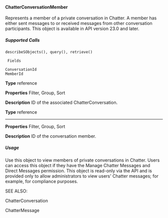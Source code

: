 #### ChatterConversationMember

Represents a member of a private conversation in Chatter. A member has either sent messages to or received messages from other
conversation participants. This object is available in API version 23.0 and later.

##### Supported Calls
```
describeSObjects(), query(), retrieve()

 Fields

```
```
ConversationId
MemberId

```

**Type**
reference

**Properties**
Filter, Group, Sort

**Description**
ID of the associated ChatterConversation.

**Type**
reference


-----

**Properties**
Filter, Group, Sort

**Description**
ID of the conversation member.

##### Usage

Use this object to view members of private conversations in Chatter. Users can access this object if they have the Manage Chatter
Messages and Direct Messages permission. This object is read-only via the API and is provided only to allow administrators to view users'
Chatter messages; for example, for compliance purposes.

SEE ALSO:

ChatterConversation

ChatterMessage
